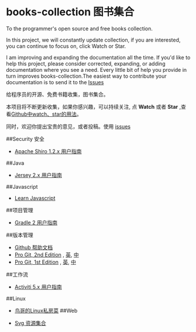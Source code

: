 books-collection 图书集合
================

To the programmer's open source and free books collection.  

In this project, we will constantly update collection, 
if you are interested, you can continue to focus on, click 
Watch or Star.

I am improving and expanding the documentation all the time. If you'd like to help this project, please consider corrected, expanding, or adding documentation where you see a need. Every little bit of help you provide in turn improves books-collection.The easiest way to contribute your documentation is to send it to the [Issues](https://github.com/waylau/books-collection/issues) 

给程序员的开源、免费书籍收集，图书集合。

本项目将不断更新收集，如果你感兴趣，可以持续关注, 点 **Watch** 或者 **Star** ,查看[Github中watch、star的用法](http://www.waylau.com/github-use-watch-star-fork/)。

同时，欢迎你提出宝贵的意见，或者投稿。使用 [issues](https://github.com/waylau/books-collection/issues) 

##Security 安全

* [Apache Shiro 1.2.x 用户指南](https://github.com/waylau/apache-shiro-1.2.x-reference)

##Java
* [Jersey 2.x 用户指南](https://github.com/waylau/Jersey-2.x-User-Guide)

##Javascript

* [Learn Javascript](http://gitbookio.gitbooks.io/javascript/)

##项目管理

* [Gradle 2 用户指南](https://github.com/waylau/Gradle-2-User-Guide)

##版本管理

* [Github 帮助文档](https://github.com/waylau/github-help)
* [Pro Git, 2nd Edition](https://github.com/progit/progit2) , [英](http://git-scm.com/book/en/v2), [中](http://git-scm.com/book/zh/v2)
* [Pro Git, 1st Edition](https://github.com/progit/progit)  , [英](http://git-scm.com/book/en/v1),  [中](http://git-scm.com/book/zh/v1)

##工作流

* [Activiti 5.x 用户指南](github.com/waylau/activiti-5.x-user-guide)

##Linux

* [鸟哥的Linux私房菜](http://vbird.dic.ksu.edu.tw/)
##Web

* [Svg 资源集合](https://github.com/willianjusten/awesome-svg)

